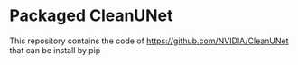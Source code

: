 # Packaged CleanUNet

This repository contains the code of https://github.com/NVIDIA/CleanUNet that can be install by pip

